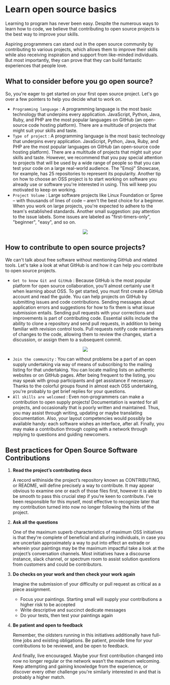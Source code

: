 # Learn open source basics

Learning to program has never been easy. Despite the numerous ways to learn how to code, we believe that contributing to open source projects is the best way to improve your skills.

Aspiring programmers can stand out in the open source community by contributing to various projects, which allows them to improve their skills while also receiving inspiration and 
support from like-minded individuals. But most importantly, they can prove that they can build fantastic experiences that people love.

## What to consider before you go open source?

So, you're eager to get started on your first open source project. Let's go over a few pointers to help you decide what to work on.
 - ```Programming language``` : A programming language is the most basic technology that underpins every application. JavaScript, Python, Java, Ruby, and PHP are the most popular languages on GitHub (an open-source code hosting platform). There are a multitude of projects that might suit your skills and taste.
 - ```Type of project``` : A programming language is the most basic technology that underpins every application. JavaScript, Python, Java, Ruby, and PHP are the most popular languages on GitHub (an open-source code hosting platform). There are a multitude of projects that might suit your skills and taste. However, we recommend that you pay special attention to projects that will be used by a wide range of people so that you can test your code on a large real-world audience. The "Emoji" Showcase, for example, has 25 repositories to represent its popularity. Another tip on how to choose an OSS project is to start working on software you already use or software you're interested in using. This will keep you motivated to keep on working.
 - ```Project Volume``` : Large software projects like Linux Foundation or Spree – with thousands of lines of code – aren't the best choice for a beginner. When you work on large projects, you're expected to adhere to the team's established standards. Another small suggestion: pay attention to the issue labels. Some issues are labeled as "first-timers-only", "beginner", "easy", and so on.


<p align="center">
  <img src="https://github.com/mayankkuthar/Reference-Images/blob/main/basic%20OS.jpg?raw=true">
</p>

## How to contribute to open source projects?

We can't talk about free software without mentioning GitHub and related tools. Let's take a look at what GitHub is and how it can help you contribute to open source projects.

 - ```Get to know Git and GitHub``` : Because GitHub is the most popular platform for open source collaboration, you'll almost certainly use it when learning about OSS. To get started, you must first create a GitHub account and read the guide. You can help projects on GitHub by submitting issues and code contributions. Sending messages about application errors and suggestions for how to fix them is what issue submission entails. Sending pull requests with your corrections and improvements is part of contributing code. Essential skills include the ability to clone a repository and send pull requests, in addition to being familiar with revision control tools. Pull requests notify code maintainers of changes to the code, allowing them to review the changes, start a discussion, or assign them to a subsequent commit.
 
<p align="center">
  <img src="https://github.com/mayankkuthar/Reference-Images/blob/main/g_g.PNG?raw=true">
  </p>

 - ```Join the community``` : You can without problems be a part of an open supply undertaking via way of means of subscribing to the mailing listing for that undertaking. You can locate mailing lists on authentic websites or on GitHub pages. After being frequent to the listing, you may speak with group participants and get assistance if necessary. Thanks to the colorful groups found in almost each OSS undertaking, you're probably to get brief replies for your questions.
 - ```All skills are welcomed``` : Even non-programmers can make a contribution to open supply projects! Documentation is wanted for all projects, and occasionally that is poorly written and maintained. Thus, you may assist through writing, updating or maybe translating documentation. Also, your layout competencies would possibly be available handy: each software wishes an interface, after all. Finally, you may make a contribution through coping with a network through replying to questions and guiding newcomers.

## Best practices for Open Source Software Contributions

1. <b>Read the project’s contributing docs</b>

   A record withinside the project’s repository known as CONTRIBUTING, or README, will define precisely a way to contribute. It may appear obvious to examine one or each of those files first, however it is able to be smooth to pass this crucial step if you’re keen to contribute. I’ve been responsible for this myself, most effective to recognize later that my contribution turned into now no longer following the hints of the project.
   
2. <b>Ask all the questions</b>
   
   One of the maximum superb characteristics of maximum OSS initiatives is that they're complete of beneficial and alluring individuals, in case you are uncertain approximately a way to put into effect an extrade or wherein your paintings may be the maximum impactful take a look at the project’s conversation channels. Most initiatives have a discourse instance, slack channel, or spectrum room to assist solution questions from customers and could be contributors.

3. <b>Do checks on your work and then check your work again</b>

   Imagine the submission of your difficulty or pull request as critical as a piece assignment.

   - Focus your paintings. Starting small will supply your contributions a higher risk to be accepted
   - Write descriptive and succinct dedicate messages
   - Do your tests, then test your paintings again
   
4. <b>Be patient and open to feedback</b>
 
   Remember, the oldsters running in this initiatives additionally have full-time jobs and existing obligations. Be patient, provide time for your contributions to be reviewed, and be open to feedback.

   And finally, live encouraged. Maybe your first contribution changed into now no longer regular or the network wasn’t the maximum welcoming. Keep attempting and gaining knowledge from the experience, or discover every other challenge you're similarly interested in and that is probably a higher match.
